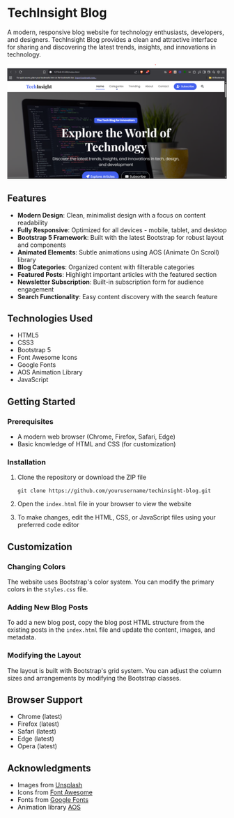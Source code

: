 # TechInsight Blog

A modern, responsive blog website for technology enthusiasts, developers, and designers. TechInsight Blog provides a clean and attractive interface for sharing and discovering the latest trends, insights, and innovations in technology.

![alt text](image.png)

## Features

- **Modern Design**: Clean, minimalist design with a focus on content readability
- **Fully Responsive**: Optimized for all devices - mobile, tablet, and desktop
- **Bootstrap 5 Framework**: Built with the latest Bootstrap for robust layout and components
- **Animated Elements**: Subtle animations using AOS (Animate On Scroll) library
- **Blog Categories**: Organized content with filterable categories
- **Featured Posts**: Highlight important articles with the featured section
- **Newsletter Subscription**: Built-in subscription form for audience engagement
- **Search Functionality**: Easy content discovery with the search feature

## Technologies Used

- HTML5
- CSS3
- Bootstrap 5
- Font Awesome Icons
- Google Fonts
- AOS Animation Library
- JavaScript

## Getting Started

### Prerequisites

- A modern web browser (Chrome, Firefox, Safari, Edge)
- Basic knowledge of HTML and CSS (for customization)

### Installation

1. Clone the repository or download the ZIP file
   ```
   git clone https://github.com/yourusername/techinsight-blog.git
   ```

2. Open the `index.html` file in your browser to view the website

3. To make changes, edit the HTML, CSS, or JavaScript files using your preferred code editor

## Customization

### Changing Colors

The website uses Bootstrap's color system. You can modify the primary colors in the `styles.css` file.

### Adding New Blog Posts

To add a new blog post, copy the blog post HTML structure from the existing posts in the `index.html` file and update the content, images, and metadata.

### Modifying the Layout

The layout is built with Bootstrap's grid system. You can adjust the column sizes and arrangements by modifying the Bootstrap classes.

## Browser Support

- Chrome (latest)
- Firefox (latest)
- Safari (latest)
- Edge (latest)
- Opera (latest)

## Acknowledgments

- Images from [Unsplash](https://unsplash.com/)
- Icons from [Font Awesome](https://fontawesome.com/)
- Fonts from [Google Fonts](https://fonts.google.com/)
- Animation library [AOS](https://michalsnik.github.io/aos/)